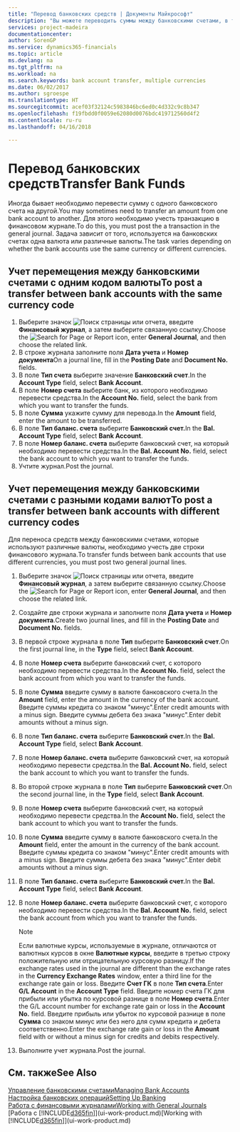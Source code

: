 ```yaml
---
title: "Перевод банковских средств | Документы Майкрософт"
description: "Вы можете переводить суммы между банковскими счетами, в том числе в различных валютах, учитывая транзакции в финансовом журнале."
services: project-madeira
documentationcenter: 
author: SorenGP
ms.service: dynamics365-financials
ms.topic: article
ms.devlang: na
ms.tgt_pltfrm: na
ms.workload: na
ms.search.keywords: bank account transfer, multiple currencies
ms.date: 06/02/2017
ms.author: sgroespe
ms.translationtype: HT
ms.sourcegitcommit: acef03f32124c5983846bc6ed0c4d332c9c8b347
ms.openlocfilehash: f19fbdd0f0059e62080d0076bdc419712560d4f2
ms.contentlocale: ru-ru
ms.lasthandoff: 04/16/2018

---
```

# <a name="transfer-bank-funds"></a><span data-ttu-id="ff7f0-103">Перевод банковских средств</span><span class="sxs-lookup"><span data-stu-id="ff7f0-103">Transfer Bank Funds</span></span>
<span data-ttu-id="ff7f0-104">Иногда бывает необходимо перевести сумму с одного банковского счета на другой.</span><span class="sxs-lookup"><span data-stu-id="ff7f0-104">You may sometimes need to transfer an amount from one bank account to another.</span></span> <span data-ttu-id="ff7f0-105">Для этого необходимо учесть транзакцию в финансовом журнале.</span><span class="sxs-lookup"><span data-stu-id="ff7f0-105">To do this, you must post the a transaction in the general journal.</span></span> <span data-ttu-id="ff7f0-106">Задача зависит от того, используется на банковских счетах одна валюта или различные валюты.</span><span class="sxs-lookup"><span data-stu-id="ff7f0-106">The task varies depending on whether the bank accounts use the same currency or different currencies.</span></span>

## <a name="to-post-a-transfer-between-bank-accounts-with-the-same-currency-code"></a><span data-ttu-id="ff7f0-107">Учет перемещения между банковскими счетами с одним кодом валюты</span><span class="sxs-lookup"><span data-stu-id="ff7f0-107">To post a transfer between bank accounts with the same currency code</span></span>
1. <span data-ttu-id="ff7f0-108">Выберите значок ![Поиск страницы или отчета](media/ui-search/search_small.png "Значок поиска страницы или отчета"), введите **Финансовый журнал**, а затем выберите связанную ссылку.</span><span class="sxs-lookup"><span data-stu-id="ff7f0-108">Choose the ![Search for Page or Report](media/ui-search/search_small.png "Search for Page or Report icon") icon, enter **General Journal**, and then choose the related link.</span></span>
2. <span data-ttu-id="ff7f0-109">В строке журнала заполните поля **Дата учета** и **Номер документа**</span><span class="sxs-lookup"><span data-stu-id="ff7f0-109">On a journal line, fill in the **Posting Date** and **Document No.** fields.</span></span>
3. <span data-ttu-id="ff7f0-110">В поле **Тип счета** выберите значение **Банковский счет**.</span><span class="sxs-lookup"><span data-stu-id="ff7f0-110">In the **Account Type** field, select **Bank Account**.</span></span>
4. <span data-ttu-id="ff7f0-111">В поле **Номер счета** выберите банк, из которого необходимо перевести средства.</span><span class="sxs-lookup"><span data-stu-id="ff7f0-111">In the **Account No.** field, select the bank from which you want to transfer the funds.</span></span>
5. <span data-ttu-id="ff7f0-112">В поле **Сумма** укажите сумму для перевода.</span><span class="sxs-lookup"><span data-stu-id="ff7f0-112">In the **Amount** field, enter the amount to be transferred.</span></span>
6. <span data-ttu-id="ff7f0-113">В поле **Тип баланс. счета** выберите **Банковский счет.**</span><span class="sxs-lookup"><span data-stu-id="ff7f0-113">In the **Bal. Account Type** field, select **Bank Account**.</span></span>
7. <span data-ttu-id="ff7f0-114">В поле **Номер баланс. счета** выберите банковский счет, на который необходимо перевести средства.</span><span class="sxs-lookup"><span data-stu-id="ff7f0-114">In the **Bal. Account No.** field, select the bank account to which you want to transfer the funds.</span></span>
8. <span data-ttu-id="ff7f0-115">Учтите журнал.</span><span class="sxs-lookup"><span data-stu-id="ff7f0-115">Post the journal.</span></span>

## <a name="to-post-a-transfer-between-bank-accounts-with-different-currency-codes"></a><span data-ttu-id="ff7f0-116">Учет перемещения между банковскими счетами с разными кодами валют</span><span class="sxs-lookup"><span data-stu-id="ff7f0-116">To post a transfer between bank accounts with different currency codes</span></span>
<span data-ttu-id="ff7f0-117">Для переноса средств между банковскими счетами, которые используют различные валюты, необходимо учесть две строки финансового журнала.</span><span class="sxs-lookup"><span data-stu-id="ff7f0-117">To transfer funds between bank accounts that use different currencies, you must post two general journal lines.</span></span>

1. <span data-ttu-id="ff7f0-118">Выберите значок ![Поиск страницы или отчета](media/ui-search/search_small.png "Значок поиска страницы или отчета"), введите **Финансовый журнал**, а затем выберите связанную ссылку.</span><span class="sxs-lookup"><span data-stu-id="ff7f0-118">Choose the ![Search for Page or Report](media/ui-search/search_small.png "Search for Page or Report icon") icon, enter **General Journal**, and then choose the related link.</span></span>
2. <span data-ttu-id="ff7f0-119">Создайте две строки журнала и заполните поля **Дата учета** и **Номер документа**.</span><span class="sxs-lookup"><span data-stu-id="ff7f0-119">Create two journal lines, and fill in the **Posting Date** and **Document No.** fields.</span></span>
3. <span data-ttu-id="ff7f0-120">В первой строке журнала в поле **Тип** выберите **Банковский счет**.</span><span class="sxs-lookup"><span data-stu-id="ff7f0-120">On the first journal line, in the **Type** field, select **Bank Account**.</span></span>
4. <span data-ttu-id="ff7f0-121">В поле **Номер счета** выберите банковский счет, с которого необходимо перевести средства.</span><span class="sxs-lookup"><span data-stu-id="ff7f0-121">In the **Account No.** field, select the bank account from which you want to transfer the funds.</span></span>
5. <span data-ttu-id="ff7f0-122">В поле **Сумма** введите сумму в валюте банковского счета.</span><span class="sxs-lookup"><span data-stu-id="ff7f0-122">In the **Amount** field, enter the amount in the currency of the bank account.</span></span> <span data-ttu-id="ff7f0-123">Введите суммы кредита со знаком "минус".</span><span class="sxs-lookup"><span data-stu-id="ff7f0-123">Enter credit amounts with a minus sign.</span></span> <span data-ttu-id="ff7f0-124">Введите суммы дебета без знака "минус".</span><span class="sxs-lookup"><span data-stu-id="ff7f0-124">Enter debit amounts without a minus sign.</span></span>
6. <span data-ttu-id="ff7f0-125">В поле **Тип баланс. счета** выберите **Банковский счет.**</span><span class="sxs-lookup"><span data-stu-id="ff7f0-125">In the **Bal. Account Type** field, select **Bank Account**.</span></span>
7. <span data-ttu-id="ff7f0-126">В поле **Номер баланс. счета** выберите банковский счет, на который необходимо перевести средства.</span><span class="sxs-lookup"><span data-stu-id="ff7f0-126">In the **Bal. Account No.** field, select the bank account to which you want to transfer the funds.</span></span>
8. <span data-ttu-id="ff7f0-127">Во второй строке журнала в поле **Тип** выберите **Банковский счет**.</span><span class="sxs-lookup"><span data-stu-id="ff7f0-127">On the second journal line, in the **Type** field, select **Bank Account**.</span></span>
9. <span data-ttu-id="ff7f0-128">В поле **Номер счета** выберите банковский счет, на который необходимо перевести средства.</span><span class="sxs-lookup"><span data-stu-id="ff7f0-128">In the **Account No.** field, select the bank account to which you want to transfer the funds.</span></span>
10. <span data-ttu-id="ff7f0-129">В поле **Сумма** введите сумму в валюте банковского счета.</span><span class="sxs-lookup"><span data-stu-id="ff7f0-129">In the **Amount** field, enter the amount in the currency of the bank account.</span></span> <span data-ttu-id="ff7f0-130">Введите суммы кредита со знаком "минус".</span><span class="sxs-lookup"><span data-stu-id="ff7f0-130">Enter credit amounts with a minus sign.</span></span> <span data-ttu-id="ff7f0-131">Введите суммы дебета без знака "минус".</span><span class="sxs-lookup"><span data-stu-id="ff7f0-131">Enter debit amounts without a minus sign.</span></span>
11. <span data-ttu-id="ff7f0-132">В поле **Тип баланс. счета** выберите **Банковский счет.**</span><span class="sxs-lookup"><span data-stu-id="ff7f0-132">In the **Bal. Account Type** field, select **Bank Account**.</span></span>  
12. <span data-ttu-id="ff7f0-133">В поле **Номер баланс. счета** выберите банковский счет, с которого необходимо перевести средства.</span><span class="sxs-lookup"><span data-stu-id="ff7f0-133">In the **Bal. Account No.** field, select the bank account from which you want to transfer the funds.</span></span>

    > [!NOTE]  
    >   <span data-ttu-id="ff7f0-134">Если валютные курсы, используемые в журнале, отличаются от валютных курсов в окне **Валютные курсы**, введите в третью строку положительную или отрицательную курсовую разницу.</span><span class="sxs-lookup"><span data-stu-id="ff7f0-134">If the exchange rates used in the journal are different than the exchange rates in the **Currency Exchange Rates** window, enter a third line for the exchange rate gain or loss.</span></span> <span data-ttu-id="ff7f0-135">Введите **Счет ГК** в поле **Тип счета**.</span><span class="sxs-lookup"><span data-stu-id="ff7f0-135">Enter **G/L Account** in the **Account Type** field.</span></span> <span data-ttu-id="ff7f0-136">Введите номер счета ГК для прибыли или убытка по курсовой разнице в поле **Номер счета**.</span><span class="sxs-lookup"><span data-stu-id="ff7f0-136">Enter the G/L account number for exchange rate gain or loss in the **Account No.** field.</span></span> <span data-ttu-id="ff7f0-137">Введите прибыль или убыток по курсовой разнице в поле **Сумма** со знаком минус или без него для сумм кредита и дебета соответственно.</span><span class="sxs-lookup"><span data-stu-id="ff7f0-137">Enter the exchange rate gain or loss in the **Amount** field with or without a minus sign for credits and debits respectively.</span></span>
13. <span data-ttu-id="ff7f0-138">Выполните учет журнала.</span><span class="sxs-lookup"><span data-stu-id="ff7f0-138">Post the journal.</span></span>

## <a name="see-also"></a><span data-ttu-id="ff7f0-139">См. также</span><span class="sxs-lookup"><span data-stu-id="ff7f0-139">See Also</span></span>
[<span data-ttu-id="ff7f0-140">Управление банковскими счетами</span><span class="sxs-lookup"><span data-stu-id="ff7f0-140">Managing Bank Accounts</span></span>](bank-manage-bank-accounts.md)  
[<span data-ttu-id="ff7f0-141">Настройка банковских операций</span><span class="sxs-lookup"><span data-stu-id="ff7f0-141">Setting Up Banking</span></span>](bank-setup-banking.md)  
[<span data-ttu-id="ff7f0-142">Работа с финансовыми журналами</span><span class="sxs-lookup"><span data-stu-id="ff7f0-142">Working with General Journals</span></span>](ui-work-general-journals.md)  
<span data-ttu-id="ff7f0-143">[Работа с [!INCLUDE[d365fin](includes/d365fin_md.md)]](ui-work-product.md)</span><span class="sxs-lookup"><span data-stu-id="ff7f0-143">[Working with [!INCLUDE[d365fin](includes/d365fin_md.md)]](ui-work-product.md)</span></span>

